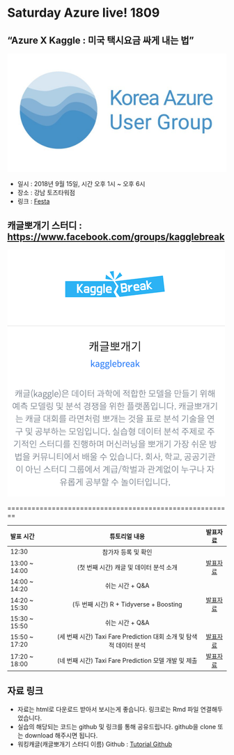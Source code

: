 # Saturday Azure live! 1809

## “Azure X Kaggle : 미국 택시요금 싸게 내는 법”
![azurelive](./img/azurelive.png)

- 일시 : 2018년 9월 15일, 시간 오후 1시 ~ 오후 6시
- 장소 : 강남 토즈타워점
- 링크 : [Festa](https://festa.io/events/80)

## 캐글뽀개기 스터디 : https://www.facebook.com/groups/kagglebreak

![kagglebreak](./img/kagglebreak.png)

========================================================
<br>

| 발표 시간  | 튜토리얼 내용 | 발표자료 |
| :------------ | :-----------: | :-----------: |
| 12:30   | 참가자 등록 및 확인||
| 13:00 ~ 14:00   | (첫 번째 시간) 캐글 및 데이터 분석 소개|[발표자료](https://github.com/KaggleBreak/walkingkaggle/blob/master/azurelive/Saturday%20Azure%20live!%201809_%EC%BA%90%EA%B8%80%EB%BD%80%EA%B0%9C%EA%B8%B0.pdf)|
| 14:00 ~ 14:20   | 쉬는 시간 + Q&A||
| 14:20 ~ 15:30   | (두 번째 시간) R + Tidyverse + Boosting |[발표자료](https://htmlpreview.github.io/?https://github.com/KaggleBreak/walkingkaggle/blob/master/azurelive/01.%20R%20%2B%20Tidyverse%20%2B%20boosting%20%20%20.html)|
| 15:30 ~ 15:50   | 쉬는 시간 + Q&A||
| 15:50 ~ 17:20   | (세 번째 시간) Taxi Fare Prediction 대회 소개 및 탐색적 데이터 분석 |[발표자료](https://htmlpreview.github.io/?https://github.com/KaggleBreak/walkingkaggle/blob/master/azurelive/02.%20Taxi%20sparklyr%20EDA%20%2B%20ML.html)|
| 17:20 ~ 18:00   | (네 번째 시간) Taxi Fare Prediction 모델 개발 및 제출 |[발표자료](https://htmlpreview.github.io/?https://github.com/KaggleBreak/walkingkaggle/blob/master/azurelive/03.%20Taxi%20Fare%20Prediction.html)|


## 자료 링크
- 자료는 html로 다운로드 받아서 보시는게 좋습니다. 링크로는 Rmd 파일 연결해두었습니다.
- 실습의 해당되는 코드는 github 및 링크를 통해 공유드립니다. 
github을 clone 또는 download 해주시면 됩니다.
- 워킹캐글(캐글뽀개기 스터디 이름) Github : [Tutorial Github](https://github.com/KaggleBreak/walkingkaggle)
